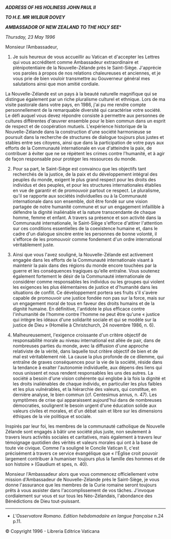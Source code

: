 ***ADDRESS OF HIS HOLINESS JOHN PAUL II***

***TO H.E. MR WILBUR DOVEY***

***AMBASSADOR OF NEW ZEALAND TO THE HOLY SEE****

*Thursday, 23 May 1996*

Monsieur l’Ambassadeur,

1. Je suis heureux de vous accueillir au Vatican et d'accepter les Lettres qui vous accréditent comme Ambassadeur extraordinaire et plénipotentiaire de la Nouvelle-Zélande près le Saint-Siège. J'apprécie vos paroles à propos de nos relations chaleureuses et anciennes, et je vous prie de bien vouloir transmettre au Gouverneur général mes salutations ainsi que mon amitié cordiale.

La Nouvelle-Zélande est un pays à la beauté naturelle magnifique qui se distingue également par un riche pluralisme culturel et ethnique. Lors de ma visite pastorale dans votre pays, en 1986, j'ai pu me rendre compte personnellement de la remarquable diversité qui caractérise votre société. Le défi auquel vous devez répondre consiste à permettre aux personnes de cultures différentes d'œuvrer ensemble pour le bien commun dans un esprit de respect et de coopération mutuels. L'expérience historique de la Nouvelle-Zélande dans la construction d'une société harmonieuse se poursuit dans la recherche de structures de dialogue toujours plus justes et stables entre ses citoyens, ainsi que dans la participation de votre pays aux efforts de la Communauté internationale en vue d'atteindre la paix, de contribuer à éviter que ne se répètent les crimes contre l'humanité, et à agir de façon responsable pour protéger les ressources du monde.

2. Pour sa part, le Saint-Siège est convaincu que les objectifs tant recherchés de la justice, de la paix et du développement intégral des peuples du monde, exigent le plus grand respect pour les droits des individus et des peuples, et pour les structures internationales établies en vue de garantir et de promouvoir partout ce respect. Le pluralisme, qu'il se rapporte aux sociétés individuelles ou à la Communauté internationale dans son ensemble, doit être fondé sur une vision partagée de notre humanité commune et sur un engagement infaillible à défendre la dignité inaliénable et la nature transcendante de chaque homme, femme et enfant. A travers sa présence et son activité dans la Communauté internationale, le Saint-Siège s'efforce d'attirer l'attention sur ces conditions essentielles de la coexistence humaine et, dans le cadre d'un dialogue sincère entre les personnes de bonne volonté, il s'efforce de les promouvoir comme fondement d'un ordre international véritablement juste.

3. Ainsi que vous l'avez souligné, la Nouvelle-Zélande est activement engagée dans les efforts de la Communauté internationale visant à maintenir la paix dans des régions du monde encore touchées par la guerre et les conséquences tragiques qu'elle entraîne. Vous soutenez également fortement le désir de la Communauté internationale de considérer comme responsables les individus ou les groupes qui violent les exigences les plus élémentaires de justice et d'humanité dans les situations de conflit. Ce développement portera ses fruits s'il s'avère capable de promouvoir une justice fondée non pas sur la force, mais sur un engagement moral de tous en faveur des droits humains et de la dignité humaine. En définitive, l'antidote le plus efficace contre l'inhumanité de l'homme contre l'homme ne peut être qu'une « justice qui intègre les idéaux d'une solidarité sociale et qui se modèle sur la justice de Dieu » (Homélie à Christchurch, 24 novembre 1986, n. 6).

4. Malheureusement, l'exigence croissante d'un critère objectif de responsabilité morale au niveau international est allée de pair, dans de nombreuses parties du monde, avec la diffusion d'une approche relativiste de la vérité, dans laquelle tout critère objectif de bien et de mal est véritablement nié. La cause la plus profonde de ce dilemme, qui entraîne de graves conséquences pour la vie de la société, réside dans la tendance à exalter l'autonomie individuelle, aux dépens des liens qui nous unissent et nous rendent responsables les uns des autres. La société a besoin d'une vision cohérente qui englobe à la fois la dignité et les droits inaliénables de chaque individu, en particulier les plus faibles et les plus vulnérables, et la hiérarchie des valeurs, qui constitue, en dernière analyse, le bien commun (cf. Centesimus annus, n. 47). Les symptômes de crise qui apparaissent aujourd'hui dans de nombreuses démocraties, soulignent le besoin urgent d'une éducation solide aux valeurs civiles et morales, et d'un débat sain et libre sur les dimensions éthiques de la vie politique et sociale.

Inspirés par leur foi, les membres de la communauté catholique de Nouvelle Zélande sont engagés à bâtir une société plus juste, non seulement à travers leurs activités sociales et caritatives, mais également à travers leur témoignage quotidien des vérités et valeurs morales qui ont à la base de toute vie civique. Comme l'a souligné le Concile Vatican II, c'est précisément à travers ce service évangélique que « l'Église croit pouvoir largement contribuer à humaniser toujours plus la famille des hommes et de son histoire » (Gaudium et spes, n. 40).

Monsieur l'Ambassadeur alors que vous commencez officiellement votre mission d'Ambassadeur de Nouvelle-Zélande près le Saint-Siège, je vous donne l'assurance que les membres de la Curie romaine seront toujours prêts à vous assister dans l'accomplissement de vos tâches. J'invoque cordialement sur vous et sur tous les Néo-Zélandais, l'abondance des Bénédictions de Dieu tout-puissant.

* * *

* *L'Osservatore Romano. Edition hebdomadaire en langue française* n.24 p.11.

© Copyright 1996 - Libreria Editrice Vaticana